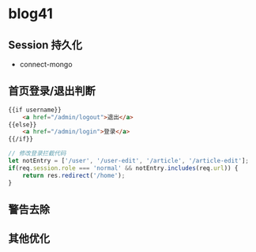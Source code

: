 # blog41

## Session 持久化

- connect-mongo

## 首页登录/退出判断

```html
{{if username}}
	<a href="/admin/logout">退出</a>
{{else}}
	<a href="/admin/login">登录</a>
{{/if}}
```

```javascript
// 修改登录拦截代码
let notEntry = ['/user', '/user-edit', '/article', '/article-edit'];
if(req.session.role === 'normal' && notEntry.includes(req.url)) {
    return res.redirect('/home');
}
```

## 警告去除


## 其他优化
